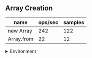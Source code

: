 ## Array Creation

|name|ops/sec|samples|
|-|-|-|
|new Array|242|122|
|Array.from|22|12|


<details>
<summary>Environment</summary>

* __Machine:__ linux x64 | 4 vCPUs | 7.6GB Mem
* __Run:__ Fri Oct 11 2024 22:02:06 GMT+0000 (Coordinated Universal Time)
* __Node:__ `v20.17.0`
</details>

<!--
{"environment":{"platform":"linux","arch":"x64","cpus":4,"totalMemory":7.597877502441406},"benchmarks":[{"name":"new Array","opsSec":242.62934702742913,"samples":122},{"name":"Array.from","opsSec":22.462568964719626,"samples":12}]}-->
